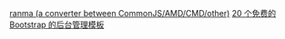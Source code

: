 [ranma (a converter between CommonJS/AMD/CMD/other)](https://github.com/army8735/ranma)
[20 个免费的 Bootstrap 的后台管理模板](http://www.oschina.net/news/52033/free-bootstrap-admin-templates)
